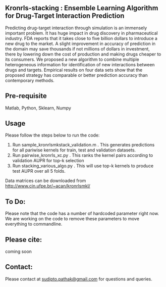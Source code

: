 ## Kronrls-stacking : Ensemble Learning Algorithm for Drug-Target Interaction Prediction
Predicting drug-target interaction through simulation is an immensely important problem. It has huge impact in drug discovery in pharmaceutical industry. FDA reports that it takes close to five billion dollars to introduce a new drug to the market. A slight improvement in accuracy of prediction in the domain may save thousands if not millions of dollars in investment, there by lowering down the cost of production and making drugs cheaper to its consumers. We proposed a new algorithm to combine multiple heterogeneous information for identification of new interactions between drugs and targets. Empirical results on four data sets show that the proposed strategy has comparable or better prediction accuracy than contemporary methods.

## Pre-requisite
Matlab, Python, Sklearn, Numpy

## Usage
Please follow the steps below to run the code:
1. Run sample_kronrlsmkstack_validation.m . This generates predictions for all pariwise kernels for train, test and validation datasets.
2. Run pairwise_kronrls_xc.py . This ranks the kernel pairs according to validation AUPR for top-k selection
3. Run stacking_various_algo.py . This will use top-k kernels to produce test AUPR over all 5 folds.

Data matrices can be downloaded from http://www.cin.ufpe.br/~acan/kronrlsmkl/

## To Do:
Please note that the code has a number of hardcoded parameter right now. We are working on the code to remove these parameters to move everything to commandline.

## Please cite:
coming soon

## Contact:
Please contact at sudipto.pathak@gmail.com for questions and queries.
